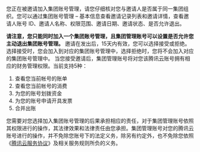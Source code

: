 您正在被邀请加入集团账号管理，请您仔细核对您与邀请人是否属于同一集团组织。您可以通过集团账号管理 – 基本信息查看邀请记录列表和邀请详情，查看邀请人账号 ID、邀请人名称、权限范围、邀请日期、邀请状态、是否允许退出。

**请注意，您只能同时加入一个集团账号管理，且集团管理账号可以设置是否允许您主动退出集团账号管理。**
邀请在发出后，15天内有效，您可以选择接受或拒绝。选择接受时，您会加入到对应的集团账号管理中，选择拒绝时，您将不会加入对应的集团账号管理中。
当您接受邀请后，集团管理账号将对您该腾讯云账号拥有相应的财务管理权限。当前支持5种：
1. 查看您当前帐号的账单 
2. 查看您当前帐号的消费
3. 为您的账号划拨资金
4. 为您的账号申请开具发票
5. 合并出账

您需要对您选择加入集团账号管理的后果承担相应的责任，对于集团管理账号依照其权限进行的操作，其法律效果和法律责任由您承担。集团管理账号对您的腾讯云账号进行的操作，并不免除您账号下的法定义务，除另有约定外，也不免除您依照《[腾讯云服务协议](https://cloud.tencent.com/document/product/301/1967)》及相关服务规则所负的义务。

